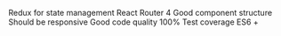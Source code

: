 Redux for state management
React Router 4
Good component structure
Should be responsive
Good code quality
100% Test coverage
ES6 +
